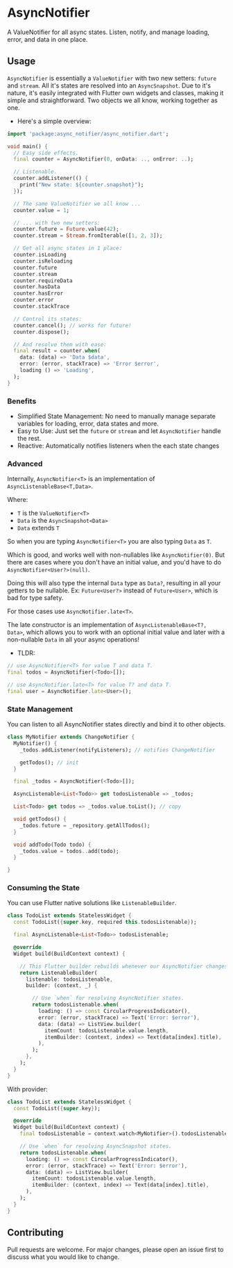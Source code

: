 # AsyncNotifier

A ValueNotifier for all async states. Listen, notify, and manage loading, error, and data in one place.

## Usage

`AsyncNotifier` is essentially a `ValueNotifier` with two new setters: `future` and `stream`. All it's states are resolved into an `AsyncSnapshot`. Due to it's nature, it's easily integrated with Flutter own widgets and classes, making it simple and straightforward. Two objects we all know, working together as one.

- Here's a simple overview:

```dart
import 'package:async_notifier/async_notifier.dart';

void main() {
  // Easy side effects.
  final counter = AsyncNotifier(0, onData: .., onError: ..);

  // Listenable.
  counter.addListener(() {
    print("New state: ${counter.snapshot}");
  });

  // The same ValueNotifier we all know ...
  counter.value = 1;

  // ... with two new setters:
  counter.future = Future.value(42);
  counter.stream = Stream.fromIterable([1, 2, 3]);

  // Get all async states in 1 place:
  counter.isLoading
  counter.isReloading
  counter.future
  counter.stream
  counter.requireData
  counter.hasData
  counter.hasError
  counter.error
  counter.stackTrace

  // Control its states:
  counter.cancel(); // works for future!
  counter.dispose();

  // And resolve them with ease:
  final result = counter.when(
    data: (data) => 'Data $data',
    error: (error, stackTrace) => 'Error $error',
    loading () => 'Loading',
  );
}
```

### Benefits

- Simplified State Management: No need to manually manage separate variables for loading, error, data states and more.
- Easy to Use: Just set the `future` or `stream` and let `AsyncNotifier` handle the rest.
- Reactive: Automatically notifies listeners when the each state changes

### Advanced

Internally, `AsyncNotifier<T>` is an implementation of `AsyncListenableBase<T,Data>`.

Where:

- `T` is the `ValueNotifier<T>`
- `Data` is the `AsyncSnapshot<Data>`
- `Data` extends `T`

So when you are typing `AsyncNotifier<T>` you are also typing `Data` as `T`.

Which is good, and works well with non-nullables like `AsyncNotifier(0)`. But there are cases where you don't have an initial value, and you'd have to do `AsyncNotifier<User?>(null)`.

Doing this will also type the internal `Data` type as `Data?`, resulting in all your getters to be nullable. Ex: `Future<User?>` instead of `Future<User>`, which is bad for type safety.

For those cases use `AsyncNotifier.late<T>`.

The late constructor is an implementation of `AsyncListenableBase<T?, Data>`, which allows you
to work with an optional initial value and later with a non-nullable `Data` in all your async operations!

- TLDR:

```dart
// use AsyncNotifier<T> for value T and data T.
final todos = AsyncNotifier(<Todo>[]);

// use AsyncNotifier.late<T> for value T? and data T.
final user = AsyncNotifier.late<User>();
```

### State Management

You can listen to all AsyncNotifier states directly and bind it to other objects.

```dart
class MyNotifier extends ChangeNotifier {
  MyNotifier() {
    _todos.addListener(notifyListeners); // notifies ChangeNotifier

    getTodos(); // init
  }

  final _todos = AsyncNotifier(<Todo>[]);

  AsyncListenable<List<Todo>> get todosListenable => _todos;

  List<Todo> get todos => _todos.value.toList(); // copy

  void getTodos() {
    _todos.future = _repository.getAllTodos();
  }

  void addTodo(Todo todo) {
    _todos.value = todos..add(todo);
  }

}
```

### Consuming the State

You can use Flutter native solutions like `ListenableBuilder`.

```dart
class TodoList extends StatelessWidget {
  const TodoList({super.key, required this.todosListenable});

  final AsyncListenable<List<Todo>> todosListenable;

  @override
  Widget build(BuildContext context) {

    // This Flutter builder rebuilds whenever our AsyncNotifier changes.
    return ListenableBuilder(
      listenable: todosListenable,
      builder: (context, _) {

        // Use `when` for resolving AsyncNotifier states.
        return todosListenable.when(
          loading: () => const CircularProgressIndicator(),
          error: (error, stackTrace) => Text('Error: $error'),
          data: (data) => ListView.builder(
            itemCount: todosListenable.value.length,
            itemBuilder: (context, index) => Text(data[index].title),
          ),
        );
      },
    );
  }
}
```

With provider:

```dart
class TodoList extends StatelessWidget {
  const TodoList({super.key});

  @override
  Widget build(BuildContext context) {
    final todosListenable = context.watch<MyNotifier>().todosListenable;

    // Use `when` for resolving AsyncSnapshot states.
    return todosListenable.when(
      loading: () => const CircularProgressIndicator(),
      error: (error, stackTrace) => Text('Error: $error'),
      data: (data) => ListView.builder(
        itemCount: todosListenable.value.length,
        itemBuilder: (context, index) => Text(data[index].title),
      ),
    );
  }
}
```

## Contributing

Pull requests are welcome. For major changes, please open an issue first to discuss what you would like to change.
